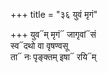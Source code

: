 +++
title = "३६ युवं मृगं"

+++
युव᳓म् मृगं᳓ जागृवां᳓सं  
स्व᳓दथो वा वृषण्वसू  
ता᳓ नः पृङ्क्तम् इषा᳓ रयि᳓म्